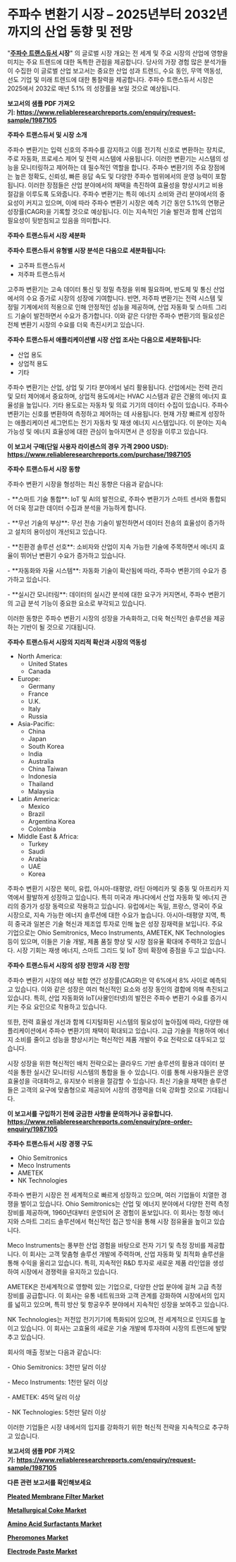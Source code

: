 <p><h1>주파수 변환기 시장 – 2025년부터 2032년까지의 산업 동향 및 전망</h1></p><p>"<strong><a href="https://www.reliableresearchreports.com/frequency-transducers-r1987105?utm_campaign=106&utm_medium=7&utm_source=Github&utm_content=ia&utm_term=02042025&utm_id=frequency-transducers">주파수 트랜스듀서&nbsp;</a></strong><strong>시장</strong>" 의 글로벌 시장 개요는 전 세계 및 주요 시장의 산업에 영향을 미치는 주요 트렌드에 대한 독특한 관점을 제공합니다. 당사의 가장 경험 많은 분석가들이 수집한 이 글로벌 산업 보고서는 중요한 산업 성과 트렌드, 수요 동인, 무역 역동성, 선도 기업 및 미래 트렌드에 대한 통찰력을 제공합니다. 주파수 트랜스듀서 시장은 2025에서 2032로 매년 5.1% 의 성장률을 보일 것으로 예상됩니다.&nbsp;</p>
<p><strong>보고서의 샘플 PDF 가져오기:&nbsp;<a href="https://www.reliableresearchreports.com/enquiry/request-sample/1987105?utm_campaign=106&utm_medium=7&utm_source=Github&utm_content=ia&utm_term=02042025&utm_id=frequency-transducers">https://www.reliableresearchreports.com/enquiry/request-sample/1987105</a></strong></p>
<p><strong>주파수 트랜스듀서 및 시장 소개</strong></p>
<p><p>주파수 변환기는 입력 신호의 주파수를 감지하고 이를 전기적 신호로 변환하는 장치로, 주로 자동화, 프로세스 제어 및 전력 시스템에 사용됩니다. 이러한 변환기는 시스템의 성능을 모니터링하고 제어하는 데 필수적인 역할을 합니다. 주파수 변환기의 주요 장점에는 높은 정확도, 신뢰성, 빠른 응답 속도 및 다양한 주파수 범위에서의 운영 능력이 포함됩니다. 이러한 장점들은 산업 분야에서의 채택을 촉진하여 효율성을 향상시키고 비용 절감을 이루도록 도와줍니다. 주파수 변환기는 특히 에너지 소비와 관리 분야에서의 중요성이 커지고 있으며, 이에 따라 주파수 변환기 시장은 예측 기간 동안 5.1%의 연평균 성장률(CAGR)을 기록할 것으로 예상됩니다. 이는 지속적인 기술 발전과 함께 산업의 필요성이 뒷받침되고 있음을 의미합니다.</p></p>
<p><strong>주파수 트랜스듀서 시장 세분화</strong></p>
<p><strong>주파수 트랜스듀서 유형별 시장 분석은 다음으로 세분화됩니다:</strong></p>
<p><ul><li>고주파 트랜스듀서</li><li>저주파 트랜스듀서</li></ul></p>
<p><p>고주파 변환기는 고속 데이터 통신 및 정밀 측정을 위해 필요하며, 반도체 및 통신 산업에서의 수요 증가로 시장의 성장에 기여합니다. 반면, 저주파 변환기는 전력 시스템 및 정밀 기계에서의 적용으로 인해 안정적인 성능을 제공하며, 산업 자동화 및 스마트 그리드 기술이 발전하면서 수요가 증가합니다. 이와 같은 다양한 주파수 변환기의 필요성은 전체 변환기 시장의 수요를 더욱 촉진시키고 있습니다.</p></p>
<p><strong>주파수 트랜스듀서 애플리케이션별 시장 산업 조사는 다음으로 세분화됩니다:</strong></p>
<p><ul><li>산업 용도</li><li>상업적 용도</li><li>기타</li></ul></p>
<p><p>주파수 변환기는 산업, 상업 및 기타 분야에서 널리 활용됩니다. 산업에서는 전력 관리 및 모터 제어에서 중요하며, 상업적 용도에서는 HVAC 시스템과 같은 건물의 에너지 효율성을 높입니다. 기타 용도로는 자동차 및 의료 기기의 데이터 수집이 있습니다. 주파수 변환기는 신호를 변환하여 측정하고 제어하는 데 사용됩니다. 현재 가장 빠르게 성장하는 애플리케이션 세그먼트는 전기 자동차 및 재생 에너지 시스템입니다. 이 분야는 지속 가능성 및 에너지 효율성에 대한 관심이 높아지면서 큰 성장을 이루고 있습니다.</p></p>
<p><strong>이 보고서 구매(단일 사용자 라이센스의 경우 가격 2900 USD): <a href="https://www.reliableresearchreports.com/purchase/1987105?utm_campaign=106&utm_medium=7&utm_source=Github&utm_content=ia&utm_term=02042025&utm_id=frequency-transducers">https://www.reliableresearchreports.com/purchase/1987105</a></strong></p>
<p><strong>주파수 트랜스듀서 시장 동향</strong></p>
<p><p>주파수 변환기 시장을 형성하는 최신 동향은 다음과 같습니다:</p><p>- **스마트 기술 통합**: IoT 및 AI의 발전으로, 주파수 변환기가 스마트 센서와 통합되어 더욱 정교한 데이터 수집과 분석을 가능하게 합니다.</p><p>- **무선 기술의 부상**: 무선 전송 기술이 발전하면서 데이터 전송의 효율성이 증가하고 설치의 용이성이 개선되고 있습니다.</p><p>- **친환경 솔루션 선호**: 소비자와 산업이 지속 가능한 기술에 주목하면서 에너지 효율이 뛰어난 변환기 수요가 증가하고 있습니다.</p><p>- **자동화와 자율 시스템**: 자동화 기술이 확산됨에 따라, 주파수 변환기의 수요가 증가하고 있습니다.</p><p>- **실시간 모니터링**: 데이터의 실시간 분석에 대한 요구가 커지면서, 주파수 변환기의 고급 분석 기능이 중요한 요소로 부각되고 있습니다.</p><p>이러한 동향은 주파수 변환기 시장의 성장을 가속화하고, 더욱 혁신적인 솔루션을 제공하는 기반이 될 것으로 기대됩니다.</p></p>
<p><strong>주파수 트랜스듀서 시장의 지리적 확산과 시장의 역동성</strong></p>
<p><ul>
    <li>
        North America:
        <ul>
            <li>United States</li>
            <li>Canada</li>
        </ul>
    </li>
    <li>
        Europe:
        <ul>
            <li>Germany</li>
            <li>France</li>
            <li>U.K.</li>
            <li>Italy</li>
            <li>Russia</li>
        </ul>
    </li>
    <li>
        Asia-Pacific:
        <ul>
            <li>China</li>
            <li>Japan</li>
            <li>South Korea</li>
            <li>India</li>
            <li>Australia</li>
            <li>China Taiwan</li>
            <li>Indonesia</li>
            <li>Thailand</li>
            <li>Malaysia</li>
        </ul>
    </li>
    <li>
        Latin America:
        <ul>
            <li>Mexico</li>
            <li>Brazil</li>
            <li>Argentina Korea</li>
            <li>Colombia</li>
        </ul>
    </li>
    <li>
        Middle East & Africa:
        <ul>
            <li>Turkey</li>
            <li>Saudi</li>
            <li>Arabia</li>
            <li>UAE</li>
            <li>Korea</li>
        </ul>
    </li>
    </ul></p>
<p><p>주파수 변환기 시장은 북미, 유럽, 아시아-태평양, 라틴 아메리카 및 중동 및 아프리카 지역에서 활발하게 성장하고 있습니다. 특히 미국과 캐나다에서 산업 자동화 및 에너지 관리의 증가가 성장 동력으로 작용하고 있습니다. 유럽에서는 독일, 프랑스, 영국이 주요 시장으로, 지속 가능한 에너지 솔루션에 대한 수요가 높습니다. 아시아-태평양 지역, 특히 중국과 일본은 기술 혁신과 제조업 투자로 인해 높은 성장 잠재력을 보입니다. 주요 기업으로는 Ohio Semitronics, Meco Instruments, AMETEK, NK Technologies 등이 있으며, 이들은 기술 개발, 제품 품질 향상 및 시장 점유율 확대에 주력하고 있습니다. 시장 기회는 재생 에너지, 스마트 그리드 및 IoT 장비 확장에 중점을 두고 있습니다.</p></p>
<p><strong>주파수 트랜스듀서 시장의 성장 전망과 시장 전망</strong></p>
<p><p>주파수 변환기 시장의 예상 복합 연간 성장률(CAGR)은 약 6%에서 8% 사이로 예측되고 있습니다. 이와 같은 성장은 여러 혁신적인 요소와 성장 동인의 결합에 의해 촉진되고 있습니다. 특히, 산업 자동화와 IoT(사물인터넷)의 발전은 주파수 변환기 수요를 증가시키는 주요 요인으로 작용하고 있습니다.</p><p>또한, 전력 효율성 개선과 함께 디지털화된 시스템의 필요성이 높아짐에 따라, 다양한 애플리케이션에서 주파수 변환기의 채택이 확대되고 있습니다. 고급 기술을 적용하여 에너지 소비를 줄이고 성능을 향상시키는 혁신적인 제품 개발이 주요 전략으로 대두되고 있습니다.</p><p>시장 성장을 위한 혁신적인 배치 전략으로는 클라우드 기반 솔루션의 활용과 데이터 분석을 통한 실시간 모니터링 시스템의 통합을 들 수 있습니다. 이를 통해 사용자들은 운영 효율성을 극대화하고, 유지보수 비용을 절감할 수 있습니다. 최신 기술을 채택한 솔루션들은 고객의 요구에 맞춤형으로 제공되어 시장의 경쟁력을 더욱 강화할 것으로 기대됩니다.</p></p>
<p><strong>이 보고서를 구입하기 전에 궁금한 사항을 문의하거나 공유합니다. <a href="https://www.reliableresearchreports.com/enquiry/pre-order-enquiry/1987105?utm_campaign=106&utm_medium=7&utm_source=Github&utm_content=ia&utm_term=02042025&utm_id=frequency-transducers">https://www.reliableresearchreports.com/enquiry/pre-order-enquiry/1987105</a></strong></p>
<p><strong>주파수 트랜스듀서 시장 경쟁 구도</strong></p>
<p><ul><li>Ohio Semitronics</li><li>Meco Instruments</li><li>AMETEK</li><li>NK Technologies</li></ul></p>
<p><p>주파수 변환기 시장은 전 세계적으로 빠르게 성장하고 있으며, 여러 기업들이 치열한 경쟁을 벌이고 있습니다. Ohio Semitronics는 산업 및 에너지 분야에서 다양한 전력 측정 장비를 제공하며, 1960년대부터 운영되어 온 경험이 돋보입니다. 이 회사는 청정 에너지와 스마트 그리드 솔루션에서 혁신적인 접근 방식을 통해 시장 점유율을 높이고 있습니다.</p><p>Meco Instruments는 풍부한 산업 경험을 바탕으로 전자 기기 및 측정 장비를 제공합니다. 이 회사는 고객 맞춤형 솔루션 개발에 주력하며, 산업 자동화 및 최적화 솔루션을 통해 수익을 올리고 있습니다. 특히, 지속적인 R&D 투자로 새로운 제품 라인업을 생성하여 시장에서 경쟁력을 유지하고 있습니다.</p><p>AMETEK은 전세계적으로 영향력 있는 기업으로, 다양한 산업 분야에 걸쳐 고급 측정 장비를 공급합니다. 이 회사는 유통 네트워크와 고객 관계를 강화하여 시장에서의 입지를 넓히고 있으며, 특히 방산 및 항공우주 분야에서 지속적인 성장을 보여주고 있습니다.</p><p>NK Technologies는 저전압 전기기기에 특화되어 있으며, 전 세계적으로 인지도를 높이고 있습니다. 이 회사는 고효율의 새로운 기술 개발에 투자하여 시장의 트렌드에 발맞추고 있습니다.</p><p>회사의 매출 정보는 다음과 같습니다:</p><p>- Ohio Semitronics: 3천만 달러 이상</p><p>- Meco Instruments: 1천만 달러 이상</p><p>- AMETEK: 45억 달러 이상</p><p>- NK Technologies: 5천만 달러 이상</p><p>이러한 기업들은 시장 내에서의 입지를 강화하기 위한 혁신적 전략을 지속적으로 추구하고 있습니다.</p></p>
<p><strong>보고서의 샘플 PDF 가져오기:&nbsp;<a href="https://www.reliableresearchreports.com/enquiry/request-sample/1987105?utm_campaign=106&utm_medium=7&utm_source=Github&utm_content=ia&utm_term=02042025&utm_id=frequency-transducers">https://www.reliableresearchreports.com/enquiry/request-sample/1987105</a></strong></p>
<p><strong></strong></p>
<p><strong></strong></p>
<p><strong></strong></p>
<p><strong></strong></p>
<p><strong>다른 관련 보고서를 확인해보세요</strong></p>
<p><strong><p><a href="https://github.com/yepezkommakp/Market-Research-Report-List-1/blob/main/pleated-membrane-filter-market.md?utm_campaign=106&utm_medium=7&utm_source=Github&utm_content=ia&utm_term=02042025&utm_id=frequency-transducers">Pleated Membrane Filter Market</a></p><p><a href="https://github.com/gripeluigstt/Market-Research-Report-List-1/blob/main/metallurgical-coke-market.md?utm_campaign=106&utm_medium=7&utm_source=Github&utm_content=ia&utm_term=02042025&utm_id=frequency-transducers">Metallurgical Coke Market</a></p><p><a href="https://github.com/minakibanov/Market-Research-Report-List-1/blob/main/amino-acid-surfactants-market.md?utm_campaign=106&utm_medium=7&utm_source=Github&utm_content=ia&utm_term=02042025&utm_id=frequency-transducers">Amino Acid Surfactants Market</a></p><p><a href="https://github.com/syiqvanyo/Market-Research-Report-List-1/blob/main/pheromones-market.md?utm_campaign=106&utm_medium=7&utm_source=Github&utm_content=ia&utm_term=02042025&utm_id=frequency-transducers">Pheromones Market</a></p><p><a href="https://github.com/warshatulang0/Market-Research-Report-List-1/blob/main/electrode-paste-market.md?utm_campaign=106&utm_medium=7&utm_source=Github&utm_content=ia&utm_term=02042025&utm_id=frequency-transducers">Electrode Paste Market</a></p></strong></p>
<p></p>